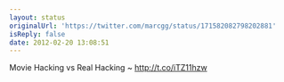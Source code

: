 ```yaml
---
layout: status
originalUrl: 'https://twitter.com/marcgg/status/171582082798202881'
isReply: false
date: 2012-02-20 13:08:51
---
```


Movie Hacking vs Real Hacking ~ http://t.co/iTZ11hzw
